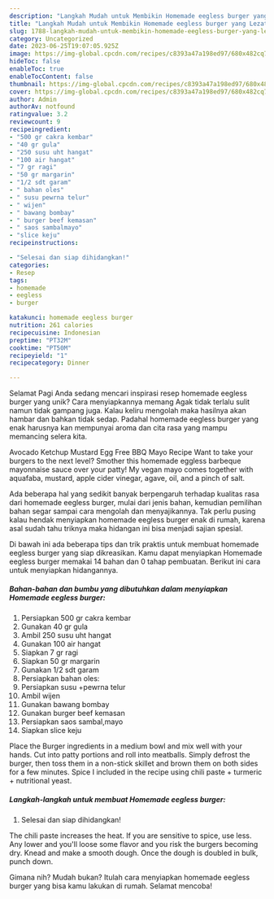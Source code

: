 ```yaml
---
description: "Langkah Mudah untuk Membikin Homemade eegless burger yang Lezat, Enak"
title: "Langkah Mudah untuk Membikin Homemade eegless burger yang Lezat, Enak"
slug: 1788-langkah-mudah-untuk-membikin-homemade-eegless-burger-yang-lezat-enak
category: Uncategorized
date: 2023-06-25T19:07:05.925Z
image: https://img-global.cpcdn.com/recipes/c8393a47a198ed97/680x482cq70/homemade-eegless-burger-foto-resep-utama.jpg
hideToc: false
enableToc: true
enableTocContent: false
thumbnail: https://img-global.cpcdn.com/recipes/c8393a47a198ed97/680x482cq70/homemade-eegless-burger-foto-resep-utama.jpg
cover: https://img-global.cpcdn.com/recipes/c8393a47a198ed97/680x482cq70/homemade-eegless-burger-foto-resep-utama.jpg
author: Admin
authorAv: notfound
ratingvalue: 3.2
reviewcount: 9
recipeingredient:
- "500 gr cakra kembar"
- "40 gr gula"
- "250 susu uht hangat"
- "100 air hangat"
- "7 gr ragi"
- "50 gr margarin"
- "1/2 sdt garam"
- " bahan oles"
- " susu pewrna telur"
- " wijen"
- " bawang bombay"
- " burger beef kemasan"
- " saos sambalmayo"
- "slice keju"
recipeinstructions:

- "Selesai dan siap dihidangkan!"
categories:
- Resep
tags:
- homemade
- eegless
- burger

katakunci: homemade eegless burger 
nutrition: 261 calories
recipecuisine: Indonesian
preptime: "PT32M"
cooktime: "PT50M"
recipeyield: "1"
recipecategory: Dinner

---
```



Selamat Pagi Anda sedang mencari inspirasi resep homemade eegless burger yang unik? Cara menyiapkannya memang Agak tidak terlalu sulit namun tidak gampang juga. Kalau keliru mengolah maka hasilnya akan hambar dan bahkan tidak sedap. Padahal homemade eegless burger yang enak harusnya kan mempunyai aroma dan cita rasa yang mampu memancing selera kita.


Avocado Ketchup Mustard Egg Free BBQ Mayo Recipe Want to take your burgers to the next level? Smother this homemade eggless barbeque mayonnaise sauce over your patty! My vegan mayo comes together with aquafaba, mustard, apple cider vinegar, agave, oil, and a pinch of salt.

Ada beberapa hal yang sedikit banyak berpengaruh terhadap kualitas rasa dari homemade eegless burger, mulai dari jenis bahan, kemudian pemilihan bahan segar sampai cara mengolah dan menyajikannya. Tak perlu pusing kalau hendak menyiapkan homemade eegless burger enak di rumah, karena asal sudah tahu triknya maka hidangan ini bisa menjadi sajian spesial.


Di bawah ini ada beberapa tips dan trik praktis untuk membuat homemade eegless burger yang siap dikreasikan. Kamu dapat menyiapkan Homemade eegless burger memakai 14 bahan dan 0 tahap pembuatan. Berikut ini cara untuk menyiapkan hidangannya.

<!--inarticleads1-->

##### Bahan-bahan dan bumbu yang dibutuhkan dalam menyiapkan Homemade eegless burger:

1. Persiapkan 500 gr cakra kembar
1. Gunakan 40 gr gula
1. Ambil 250 susu uht hangat
1. Gunakan 100 air hangat
1. Siapkan 7 gr ragi
1. Siapkan 50 gr margarin
1. Gunakan 1/2 sdt garam
1. Persiapkan  bahan oles:
1. Persiapkan  susu +pewrna telur
1. Ambil  wijen
1. Gunakan  bawang bombay
1. Gunakan  burger beef kemasan
1. Persiapkan  saos sambal,mayo
1. Siapkan slice keju


Place the Burger ingredients in a medium bowl and mix well with your hands. Cut into patty portions and roll into meatballs. Simply defrost the burger, then toss them in a non-stick skillet and brown them on both sides for a few minutes. Spice I included in the recipe using chili paste + turmeric + nutritional yeast. 

<!--inarticleads2-->

##### Langkah-langkah untuk membuat Homemade eegless burger:


1. Selesai dan siap dihidangkan!

The chili paste increases the heat. If you are sensitive to spice, use less. Any lower and you&#39;ll loose some flavor and you risk the burgers becoming dry. Knead and make a smooth dough. Once the dough is doubled in bulk, punch down. 

Gimana nih? Mudah bukan? Itulah cara menyiapkan homemade eegless burger yang bisa kamu lakukan di rumah. Selamat mencoba!
